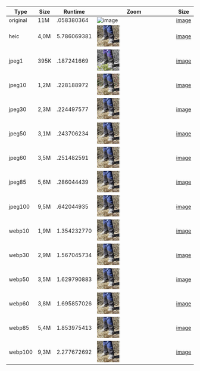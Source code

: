<style>
img {
    height: 30%;
    width: 30%;
}
</style>


| Type     | Size    | Runtime | Zoom    |Size     |
| -------- | ------- | ------- | ------- | ------- |
| original | 11M | .058380364 | ![image](out/mini_webp_original_IMG_20200315_125023.jpg=250x250) |  [image](out/original_IMG_20200315_125023.jpg) | 
| heic | 4,0M | 5.786069381 | ![image](out/mini_heic_IMG_20200315_125023.jpg.png) |  [image](out/IMG_20200315_125023.jpg.heic) | 
| jpeg1 | 395K | .187241669 | ![image](out/mini_jpeg1_IMG_20200315_125023.jpg.png) |  [image](out/1_IMG_20200315_125023.jpg) | 
| jpeg10 | 1,2M | .228188972 | ![image](out/mini_jpeg10_IMG_20200315_125023.jpg.png) |  [image](out/10_IMG_20200315_125023.jpg) | 
| jpeg30 | 2,3M | .224497577 | ![image](out/mini_jpeg30_IMG_20200315_125023.jpg.png) |  [image](out/30_IMG_20200315_125023.jpg) | 
| jpeg50 | 3,1M | .243706234 | ![image](out/mini_jpeg50_IMG_20200315_125023.jpg.png) |  [image](out/50_IMG_20200315_125023.jpg) | 
| jpeg60 | 3,5M | .251482591 | ![image](out/mini_jpeg60_IMG_20200315_125023.jpg.png) |  [image](out/60_IMG_20200315_125023.jpg) | 
| jpeg85 | 5,6M | .286044439 | ![image](out/mini_jpeg85_IMG_20200315_125023.jpg.png) |  [image](out/85_IMG_20200315_125023.jpg) | 
| jpeg100 | 9,5M | .642044935 | ![image](out/mini_jpeg100_IMG_20200315_125023.jpg.png) |  [image](out/100_IMG_20200315_125023.jpg) | 
| webp10 | 1,9M | 1.354232770 | ![image](out/mini_webp10_IMG_20200315_125023.jpg) |  [image](out/10_IMG_20200315_125023.jpg.webp) | 
| webp30 | 2,9M | 1.567045734 | ![image](out/mini_webp30_IMG_20200315_125023.jpg) |  [image](out/30_IMG_20200315_125023.jpg.webp) | 
| webp50 | 3,5M | 1.629790883 | ![image](out/mini_webp50_IMG_20200315_125023.jpg) |  [image](out/50_IMG_20200315_125023.jpg.webp) | 
| webp60 | 3,8M | 1.695857026 | ![image](out/mini_webp60_IMG_20200315_125023.jpg) |  [image](out/60_IMG_20200315_125023.jpg.webp) | 
| webp85 | 5,4M | 1.853975413 | ![image](out/mini_webp85_IMG_20200315_125023.jpg) |  [image](out/85_IMG_20200315_125023.jpg.webp) | 
| webp100 | 9,3M | 2.277672692 | ![image](out/mini_webp100_IMG_20200315_125023.jpg) |  [image](out/100_IMG_20200315_125023.jpg.webp) | 
